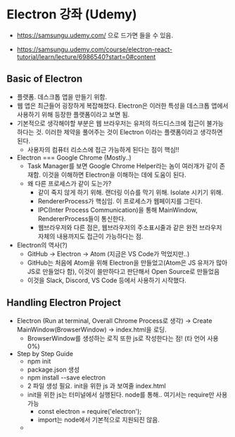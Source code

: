 # Electron 강좌 (Udemy)

- https://samsungu.udemy.com/ 으로 드가면 들을 수 있음.

- https://samsungu.udemy.com/course/electron-react-tutorial/learn/lecture/6986540?start=0#content

## Basic of Electron

- 플랫폼. 데스크톱 앱을 만들기 위함.
- 웹 앱은 최근들어 굉장하게 복잡해졌다. Electron은 이러한 특성을 데스크톱 앱에서 사용하기 위해 등장한 플랫폼이라고 보면 됨.
- 기본적으로 생각해야할 부분은 웹 브라우저는 유저의 하드디스크에 접근이 불가능하다는 것. 이러한 제약을 풀어주는 것이 Electron 이라는 플랫폼이라고 생각하면 된다.
  - 사용자의 컴퓨터 리소스에 접근 가능하게 된다는 점이 핵심!!
- Electron === Google Chrome (Mostly..)
  - Task Manager를 보면 Google Chrome Helper라는 놈이 여러개가 같이 존재함. 이것을 이해하면 Electron을 이해하는 데에 도움이 된다.
  - 왜 다른 프로세스가 같이 도는가?
    - 같이 죽지 않게 하기 위해. 랜더링 이슈를 막기 위해. Isolate 시키기 위해.
    - RendererProcess가 핵심임. 이 프로세스가 웹페이지를 그린다.
    - IPC(Inter Process Communication)을 통해 MainWindow, RendererProcess들이 통신한다.
    - 웹브라우저와 다른 점은, 웹브라우저의 주소표시줄과 같은 완전 브라우저 자체의 내용까지도 접근이 가능하다는 점.
- Electron의 역사(?)
  - GitHub -> Electron -> Atom (지금은 VS Code가 먹었지만..)
  - GitHub는 처음에 Atom을 위해 Electron을 만들었고(Atom은 JS 유저가 많아 JS로 만들었다 함), 이것이 쓸만하다고 판단해서 Open Source로 만들었음
  - 이것을 Slack, Discord, VS Code 등에서 사용하기 시작했다.

## Handling Electron Project

- Electron (Run at terminal, Overall Chrome Process로 생각) -> Create MainWindow(BrowserWindow) -> index.html을 로딩.
  - BrowserWindow를 생성하는 로직 또한 js로 작성한다는 점! (타 언어 사용 0%)
- Step by Step Guide
  - npm init
  - package.json 생성
  - npm install --save electron
  - 2 파일 생성 필요. init을 위한 js 과 보여줄 index.html
  - init을 위한 js는 터미널에서 실행된다. node를 통해.. 여기서는 require만 사용 가능
    - const electron = require('electron');
    - import는 node에서 기본적으로 지원되진 않음.
  - 